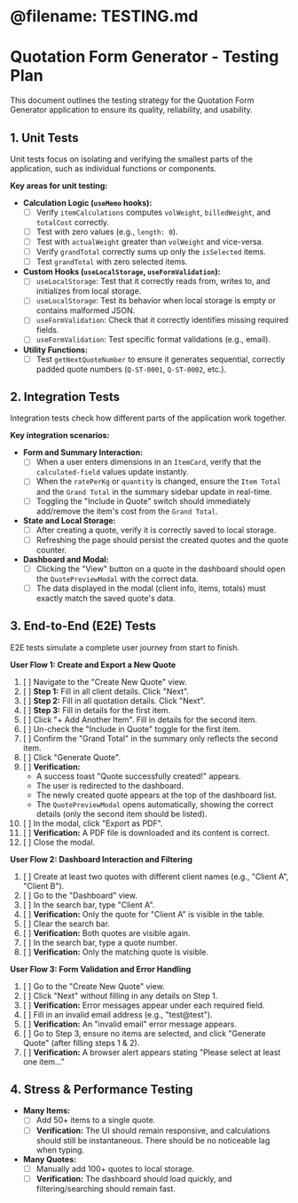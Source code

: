 # @filename: TESTING.md

# Quotation Form Generator - Testing Plan

This document outlines the testing strategy for the Quotation Form Generator application to ensure its quality, reliability, and usability.

## 1. Unit Tests

Unit tests focus on isolating and verifying the smallest parts of the application, such as individual functions or components.

**Key areas for unit testing:**

-   **Calculation Logic (`useMemo` hooks):**
    -   [ ] Verify `itemCalculations` computes `volWeight`, `billedWeight`, and `totalCost` correctly.
    -   [ ] Test with zero values (e.g., `length: 0`).
    -   [ ] Test with `actualWeight` greater than `volWeight` and vice-versa.
    -   [ ] Verify `grandTotal` correctly sums up only the `isSelected` items.
    -   [ ] Test `grandTotal` with zero selected items.

-   **Custom Hooks (`useLocalStorage`, `useFormValidation`):**
    -   [ ] `useLocalStorage`: Test that it correctly reads from, writes to, and initializes from local storage.
    -   [ ] `useLocalStorage`: Test its behavior when local storage is empty or contains malformed JSON.
    -   [ ] `useFormValidation`: Check that it correctly identifies missing required fields.
    -   [ ] `useFormValidation`: Test specific format validations (e.g., email).

-   **Utility Functions:**
    -   [ ] Test `getNextQuoteNumber` to ensure it generates sequential, correctly padded quote numbers (`Q-ST-0001`, `Q-ST-0002`, etc.).

## 2. Integration Tests

Integration tests check how different parts of the application work together.

**Key integration scenarios:**

-   **Form and Summary Interaction:**
    -   [ ] When a user enters dimensions in an `ItemCard`, verify that the `calculated-field` values update instantly.
    -   [ ] When the `ratePerKg` or `quantity` is changed, ensure the `Item Total` and the `Grand Total` in the summary sidebar update in real-time.
    -   [ ] Toggling the "Include in Quote" switch should immediately add/remove the item's cost from the `Grand Total`.

-   **State and Local Storage:**
    -   [ ] After creating a quote, verify it is correctly saved to local storage.
    -   [ ] Refreshing the page should persist the created quotes and the quote counter.

-   **Dashboard and Modal:**
    -   [ ] Clicking the "View" button on a quote in the dashboard should open the `QuotePreviewModal` with the correct data.
    -   [ ] The data displayed in the modal (client info, items, totals) must exactly match the saved quote's data.

## 3. End-to-End (E2E) Tests

E2E tests simulate a complete user journey from start to finish.

**User Flow 1: Create and Export a New Quote**

1.  [ ] Navigate to the "Create New Quote" view.
2.  [ ] **Step 1:** Fill in all client details. Click "Next".
3.  [ ] **Step 2:** Fill in all quotation details. Click "Next".
4.  [ ] **Step 3:** Fill in details for the first item.
5.  [ ] Click "+ Add Another Item". Fill in details for the second item.
6.  [ ] Un-check the "Include in Quote" toggle for the first item.
7.  [ ] Confirm the "Grand Total" in the summary only reflects the second item.
8.  [ ] Click "Generate Quote".
9.  [ ] **Verification:**
    -   A success toast "Quote successfully created!" appears.
    -   The user is redirected to the dashboard.
    -   The newly created quote appears at the top of the dashboard list.
    -   The `QuotePreviewModal` opens automatically, showing the correct details (only the second item should be listed).
10. [ ] In the modal, click "Export as PDF".
11. [ ] **Verification:** A PDF file is downloaded and its content is correct.
12. [ ] Close the modal.

**User Flow 2: Dashboard Interaction and Filtering**

1.  [ ] Create at least two quotes with different client names (e.g., "Client A", "Client B").
2.  [ ] Go to the "Dashboard" view.
3.  [ ] In the search bar, type "Client A".
4.  [ ] **Verification:** Only the quote for "Client A" is visible in the table.
5.  [ ] Clear the search bar.
6.  [ ] **Verification:** Both quotes are visible again.
7.  [ ] In the search bar, type a quote number.
8.  [ ] **Verification:** Only the matching quote is visible.

**User Flow 3: Form Validation and Error Handling**

1.  [ ] Go to the "Create New Quote" view.
2.  [ ] Click "Next" without filling in any details on Step 1.
3.  [ ] **Verification:** Error messages appear under each required field.
4.  [ ] Fill in an invalid email address (e.g., "test@test").
5.  [ ] **Verification:** An "invalid email" error message appears.
6.  [ ] Go to Step 3, ensure no items are selected, and click "Generate Quote" (after filling steps 1 & 2).
7.  [ ] **Verification:** A browser alert appears stating "Please select at least one item..."

## 4. Stress & Performance Testing

-   **Many Items:**
    -   [ ] Add 50+ items to a single quote.
    -   [ ] **Verification:** The UI should remain responsive, and calculations should still be instantaneous. There should be no noticeable lag when typing.
-   **Many Quotes:**
    -   [ ] Manually add 100+ quotes to local storage.
    -   [ ] **Verification:** The dashboard should load quickly, and filtering/searching should remain fast.
